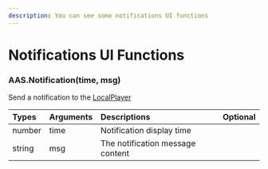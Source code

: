 ```yaml
---
description: You can see some notifications UI functions
---
```

# Notifications UI Functions

### AAS.Notification(time, msg)
Send a notification to the [LocalPlayer](https://wiki.facepunch.com/gmod/Global.LocalPlayer)

| Types | Arguments | Descriptions | Optional |
| :--- | :--- | :--- | :--- |
| number | time | Notification display time |
| string | msg | The notification message content |